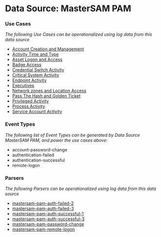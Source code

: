 Data Source: MasterSAM PAM
==========================

### Use Cases

_The following Use Cases can be operationalized using log data from this data source_

* [Account Creation and Management](usecase_account_creation_and_management.md)
* [Activity Time  and Type](usecase_activity_time__and_type.md)
* [Asset Logon and Access](usecase_asset_logon_and_access.md)
* [Badge Access](usecase_badge_access.md)
* [Credential Switch Activity](usecase_credential_switch_activity.md)
* [Critical System Activity](usecase_critical_system_activity.md)
* [Endpoint Activity](usecase_endpoint_activity.md)
* [Executives](usecase_executives.md)
* [Network zones and Location Access](usecase_network_zones_and_location_access.md)
* [Pass The Hash and Golden Ticket](usecase_pass_the_hash_and_golden_ticket.md)
* [Privileged Activity](usecase_privileged_activity.md)
* [Process Activity](usecase_process_activity.md)
* [Service Account Activity](usecase_service_account_activity.md)


### Event Types

_The following list of Event Types can be generated by Data Source MasterSAM PAM, and power the use cases above:_

- account-password-change
- authentication-failed
- authentication-successful
- remote-logon


### Parsers

_The following Parsers can be operationalized using log data from this data source_

* [mastersam-pam-auth-failed-2](parserContent_mastersam-pam-auth-failed-2.md)
* [mastersam-pam-auth-failed-3](parserContent_mastersam-pam-auth-failed-3.md)
* [mastersam-pam-auth-successful-1](parserContent_mastersam-pam-auth-successful-1.md)
* [mastersam-pam-auth-successful-3](parserContent_mastersam-pam-auth-successful-3.md)
* [mastersam-pam-password-change](parserContent_mastersam-pam-password-change.md)
* [mastersam-pam-remote-logon](parserContent_mastersam-pam-remote-logon.md)
